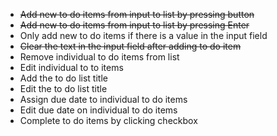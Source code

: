 * ~~Add new to do items from input to list by pressing button~~
* ~~Add new to do items from input to list by pressing Enter~~
* Only add new to do items if there is a value in the input field
* ~~Clear the text in the input field after adding to do item~~
* Remove individual to do items from list
* Edit individual to to items
* Add the to do list title
* Edit the to do list title
* Assign due date to individual to do items
* Edit due date on individual to do items
* Complete to do items by clicking checkbox
